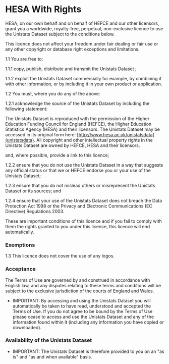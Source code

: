 HESA With Rights
====

HESA, on our own behalf and on behalf of HEFCE and our other licensors, grant you a worldwide, royalty-free, perpetual, non-exclusive licence to use the Unistats Dataset subject to the conditions below.

This licence does not affect your freedom under fair dealing or fair use or any other copyright or database right exceptions and limitations.

1.1 You are free to:

1.1.1 copy, publish, distribute and transmit the Unistats Dataset ;

1.1.2 exploit the Unistats Dataset commercially for example, by combining it with other information, or by including it in your own product or application.

1.2 You must, where you do any of the above:

1.2.1 acknowledge the source of the Unistats Dataset by including the following statement:

The Unistats Dataset is reproduced with the permission of the Higher Education Funding Council for England (HEFCE), the Higher Education Statistics Agency (HESA) and their licensors. The Unistats Dataset may be accessed in its original form here:
     [http://www.hesa.ac.uk/unistatsdata](unistatsdata). All copyright and other intellectual property rights in the Unistats Dataset are owned by HEFCE, HESA and their licensors.

and, where possible, provide a link to this licence;

1.2.2 ensure that you do not use the Unistats Dataset in a way that suggests
any official status or that we or HEFCE endorse you or your use of the
Unistats Dataset;

1.2.3 ensure that you do not mislead others or misrepresent the Unistats
Dataset or its sources; and

1.2.4 ensure that your use of the Unistats Dataset does not breach the Data
Protection Act 1998 or the Privacy and Electronic Communications (EC
Directive) Regulations 2003.

These are important conditions of this licence and if you fail to comply with
them the rights granted to you under this licence, this licence will end
automatically.

### Exemptions

1.3 This licence does not cover the use of any logos.

### Acceptance

The Terms of Use are governed by and construed in accordance with English law, and any disputes relating to these terms and conditions will be subject to the exclusive jurisdiction of the courts of England and Wales.

* IMPORTANT:  By accessing and using the Unistats Dataset you will automatically be taken to have read, understood and accepted the Terms of Use.  If you do not agree to be bound by the Terms of Use please cease to access and use the Unistats Dataset and any of the information found within it (including any information you have copied or downloaded).

### Availability of the Unistats Dataset

* IMPORTANT: The Unistats Dataset is therefore provided to you on an "as is" and "as and when available" basis.
